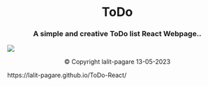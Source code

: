 <h1 align="center">ToDo</h1>
<h3 align="center">A simple and creative ToDo list React Webpage..</h3>
<img src="ToDo-React.png">
<p align="center">&copy; Copyright lalit-pagare 13-05-2023</p>
                                         https://lalit-pagare.github.io/ToDo-React/
